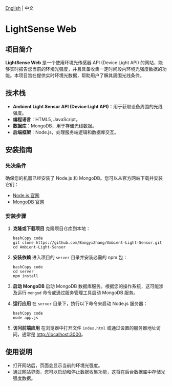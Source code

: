 [English](./README.md) | 中文

# LightSense Web

## 项目简介

**LightSense Web** 是一个使用环境光传感器 API (Device Light API) 的网站，能够实时报告您当前的环境光强度，并且具备收集一定时间段内环境光强度数据的功能。本项目旨在提供实时环境光数据，帮助用户了解其周围光线条件。

## 技术栈

- **Ambient Light Sensor API (Device Light API)**：用于获取设备周围的光线强度。
- **编程语言**：HTML5, JavaScript。
- **数据库**：MongoDB，用于存储光线数据。
- **后端框架**：Node.js，处理服务端逻辑和数据库交互。

## 安装指南

### 先决条件

确保您的机器已经安装了 Node.js 和 MongoDB。您可以从官方网站下载并安装它们：

- [Node.js 官网](https://nodejs.org/)
- [MongoDB 官网](https://www.mongodb.com/try/download/community)

### 安装步骤

1. **克隆或下载项目** 克隆项目仓库到本地：

   ```
   bashCopy code
   git clone https://github.com/BangyiZhang/Ambient-Light-Sensor.git
   cd Ambient-Light-Sensor
   ```

2. **安装依赖** 进入项目的 `server` 目录并安装必需的 npm 包：

   ```
   bashCopy code
   cd server
   npm install
   ```

3. **启动 MongoDB** 启动 MongoDB 数据库服务。根据您的操作系统，这可能涉及运行 `mongod` 命令或通过服务管理工具启动 MongoDB 服务。

4. **运行应用** 在 `server` 目录下，执行以下命令来启动 Node.js 服务器：

   ```
   bashCopy code
   node app.js
   ```

5. **访问前端应用** 在浏览器中打开文件 `index.html` 或通过设置的服务器地址访问，通常是 [http://localhost:3000](http://localhost:3000/)。

## 使用说明

- 打开网站后，页面会显示当前的环境光强度。
- 通过网站界面，您可以启动和停止数据收集功能，这将在后台数据库中存储光强度数据。

